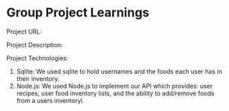 # Group Project Learnings

Project URL:

Project Description:

Project Technologies:

1. Sqlite: We used sqlite to hold usernames and the foods each user has in their inventory.
2. Node.js: We used Node.js to implement our API which provides: user recipes, user food inventory lists, and the ability to add/remove foods from a users inventoryl.
